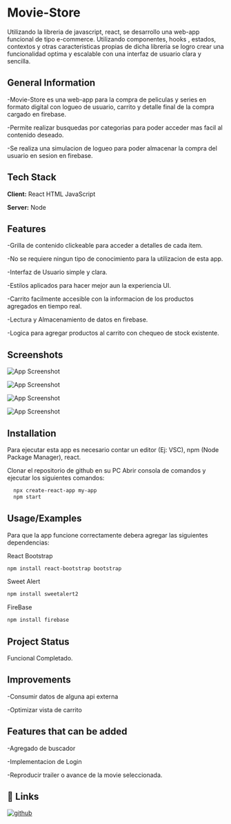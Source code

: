 
# Movie-Store

Utilizando la libreria de javascript, react, se desarrollo una web-app funcional de tipo e-commerce. Utilizando componentes, hooks , estados, contextos y otras caracteristicas propias de dicha libreria se logro crear una funcionalidad optima y escalable con una interfaz de usuario clara y sencilla.




## General Information
-Movie-Store es una web-app para la compra de peliculas y series en formato digital con logueo de usuario, carrito y detalle final de la compra cargado en firebase.

-Permite realizar busquedas por categorias para poder acceder mas facil al contenido deseado.

-Se realiza una simulacion de logueo para poder almacenar la compra del usuario en sesion en firebase.
## Tech Stack

**Client:** React HTML JavaScript

**Server:** Node


## Features
-Grilla de contenido clickeable para acceder a detalles de cada item.

-No se requiere ningun tipo de conocimiento para la utilizacion de esta app.

-Interfaz de Usuario simple y clara.

-Estilos aplicados para hacer mejor aun la experiencia UI.

-Carrito facilmente accesible con la informacion de los productos agregados en tiempo real.

-Lectura y Almacenamiento de datos en firebase.

-Logica para agregar productos al carrito con chequeo de stock existente.
## Screenshots

![App Screenshot](https://drive.google.com/file/d/1HoQHyrV9FdIxmEdcXW6FuSgeqdmN1KAF/view?usp=sharing)

![App Screenshot](https://drive.google.com/file/d/1LXc5-zLcqOBaYRzFb_Or9zKlGmpgLAGx/view?usp=sharing)

![App Screenshot](https://drive.google.com/file/d/1SEvScxna9oX4puzVYtC_m77eFEum9T7E/view?usp=sharing)

![App Screenshot](https://drive.google.com/file/d/1N4QZVK2VHB7P6O2Fva7kvQLejz2LNfII/view?usp=sharing)


## Installation

Para ejecutar esta app es necesario contar un editor (Ej: VSC), npm (Node Package Manager), react.

Clonar el repositorio de github en su PC
Abrir consola de comandos y ejecutar los siguientes comandos:

```bash
  npx create-react-app my-app
  npm start
```
    
## Usage/Examples
Para que la app funcione correctamente debera agregar las siguientes dependencias:

React Bootstrap
```bash
npm install react-bootstrap bootstrap
```
Sweet Alert
```bash
npm install sweetalert2
```
FireBase
```bash
npm install firebase
```




## Project Status

Funcional Completado.
## Improvements

-Consumir datos de alguna api externa

-Optimizar vista de carrito

## Features that can be added
-Agregado de buscador

-Implementacion de Login

-Reproducir trailer o avance de la movie seleccionada.
## 🔗 Links
[![github](https://cdn0.iconfinder.com/data/icons/social-media-free-17/32/github_social_media_logo-128.png)](https://github.com/pediconi)


